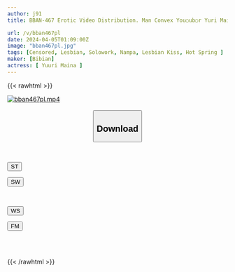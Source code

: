 ```yaml
---
author: j91
title: BBAN-467 Erotic Video Distribution. Man Convex You○ub○r Yuri Maina's Lesbian Pick-up

url: /v/bban467pl
date: 2024-04-05T01:09:00Z
image: "bban467pl.jpg"
tags: [Censored, Lesbian, Solowork, Nampa, Lesbian Kiss, Hot Spring	]
maker: [Bibian]
actress: [ Yuuri Maina ]
---
```



{{< rawhtml >}}

<div class="video" data-videoid="ybq8xqjjwdH1VpJ">
    <a href="javascript:;">
        <img src="/v/bban467pl/bban467pl.jpg" width="WIDTH" height="HEIGHT" alt="bban467pl.mp4" loading="lazy">
    </a>
</div>

<script type="text/javascript" src="https://j91.asia/asset/on-demand-st.js"></script>

<br>
  <link rel="stylesheet" href="https://j91.asia/asset/bs5.css">
  
  <center>
  <button class="btn btn-primary" type="button" data-bs-toggle="collapse" data-bs-target=".multi-collapse" aria-expanded="false" aria-controls="multiCollapseExample1 multiCollapseExample2"><h2>Download</h2></button></center>
</p>
<div class="row">
  <div class="col">
    <div class="collapse multi-collapse" id="multiCollapseExample1">
      <div class="card card-body">
	      	      <br>
<div class="buttons">  
<p><a href="https://streamtape.to/v/ybq8xqjjwdH1VpJ" target="_blank"><button class="btn-hover color-3"><i class="fa fa-download"></i> ST</button></a></p>
<p><a href="https://asnwish.com/c8z4oyfw615b" target="_blank"><button class="btn-hover color-2"><i class="fa fa-download"></i> SW</button></a></p></div>
    </div>
  </div>
</div>
  <div class="col">
    <div class="collapse multi-collapse" id="multiCollapseExample2">
      <div class="card card-body">
	      <br>
<div class="buttons">
<p><a href="https://wolfstream.tv/sb30203qz98a"><button class="btn-hover color-9"><i class="fa fa-download"></i> WS</button></a></p>
<p><a href="https://filemoon.sx/d/3vg49fqaiguo"><button class="btn-hover color-8"><i class="fa fa-download"></i> FM</button></a></p></div>
<br><br>
      </div>
    </div>
  </div>
</div>

{{< /rawhtml >}}